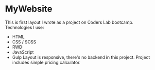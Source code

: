 # MyWebsite
This is first layout I wrote as a project on Coders Lab bootcamp.
Technologies I use:
  - HTML
  - CSS / SCSS
  - RWD
  - JavaScript
  - Gulp
 Layout is responsive, there's no backend in this project.
Project includes simple pricing calculator. 

